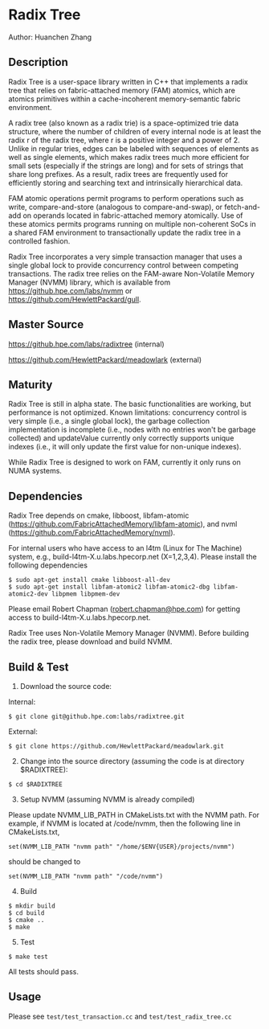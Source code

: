 # Radix Tree

Author: Huanchen Zhang

## Description

Radix Tree is a user-space library written in C++ that implements a radix tree that relies on fabric-attached memory (FAM) atomics, which are atomics primitives within a cache-incoherent memory-semantic fabric environment.

A radix tree (also known as a radix trie) is a space-optimized trie data structure, where the number of children of every internal node is at least the radix r of the radix tree, where r is a positive integer and a power of 2. Unlike in regular tries, edges can be labeled with sequences of elements as well as single elements, which makes radix trees much more efficient for small sets (especially if the strings are long) and for sets of strings that share long prefixes. As a result, radix trees are frequently used for efficiently storing and searching text and intrinsically hierarchical data.

FAM atomic operations permit programs to perform operations such as write, compare-and-store (analogous to compare-and-swap), or fetch-and-add on operands located in fabric-attached memory atomically. Use of these atomics permits programs running on multiple non-coherent SoCs in a shared FAM environment to transactionally update the radix tree in a controlled fashion.

Radix Tree incorporates a very simple transaction manager that uses a single global lock to provide
concurrency control between competing transactions. The radix tree relies on the FAM-aware
Non-Volatile Memory Manager (NVMM) library, which is available from https://github.hpe.com/labs/nvmm
or https://github.com/HewlettPackard/gull.

## Master Source

https://github.hpe.com/labs/radixtree (internal)

https://github.com/HewlettPackard/meadowlark (external)

## Maturity

Radix Tree is still in alpha state. The basic functionalities are working, but performance is
not optimized. Known limitations: concurrency control is very simple (i.e., a single global lock),
the garbage collection implementation is incomplete (i.e., nodes with no entries won't be garbage
collected) and updateValue currently only correctly supports unique indexes (i.e., it will only
update the first value for non-unique indexes).

While Radix Tree is designed to work on FAM, currently it only runs on NUMA systems.

## Dependencies

Radix Tree depends on cmake, libboost, libfam-atomic (https://github.com/FabricAttachedMemory/libfam-atomic), and nvml (https://github.com/FabricAttachedMemory/nvml). 

For internal users who have access to an l4tm (Linux for The Machine) system, e.g.,
build-l4tm-X.u.labs.hpecorp.net (X=1,2,3,4). Please install the following dependencies
```
$ sudo apt-get install cmake libboost-all-dev
$ sudo apt-get install libfam-atomic2 libfam-atomic2-dbg libfam-atomic2-dev libpmem libpmem-dev
```
Please email Robert Chapman (robert.chapman@hpe.com) for getting access to build-l4tm-X.u.labs.hpecorp.net.

Radix Tree uses Non-Volatile Memory Manager (NVMM). Before building the radix tree, please
download and build NVMM.

## Build & Test

1. Download the source code:

 Internal:
 ```
 $ git clone git@github.hpe.com:labs/radixtree.git 
 ```

 External:
 ```
 $ git clone https://github.com/HewlettPackard/meadowlark.git
 ```

2. Change into the source directory (assuming the code is at directory $RADIXTREE):

 ```
 $ cd $RADIXTREE
 ```

3. Setup NVMM (assuming NVMM is already compiled)

 Please update NVMM_LIB_PATH in CMakeLists.txt with the NVMM path. For example,
 if NVMM is located at /code/nvmm, then the following line in CMakeLists.txt, 

 ```
 set(NVMM_LIB_PATH "nvmm path" "/home/$ENV{USER}/projects/nvmm")
 ```
 should be changed to
 ```
 set(NVMM_LIB_PATH "nvmm path" "/code/nvmm")
 ```

4. Build

 ```
 $ mkdir build
 $ cd build
 $ cmake ..
 $ make
 ```

5. Test

 ```
 $ make test
 ```
 All tests should pass.

## Usage

Please see `test/test_transaction.cc` and `test/test_radix_tree.cc`

